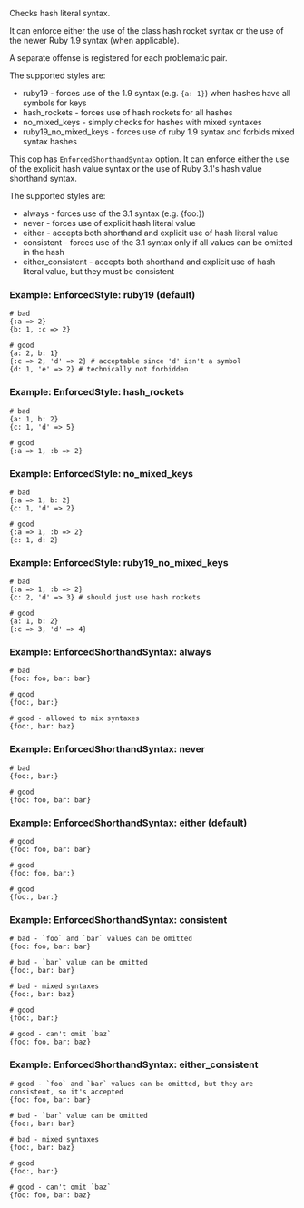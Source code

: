 Checks hash literal syntax.

It can enforce either the use of the class hash rocket syntax or
the use of the newer Ruby 1.9 syntax (when applicable).

A separate offense is registered for each problematic pair.

The supported styles are:

* ruby19 - forces use of the 1.9 syntax (e.g. `{a: 1}`) when hashes have
all symbols for keys
* hash_rockets - forces use of hash rockets for all hashes
* no_mixed_keys - simply checks for hashes with mixed syntaxes
* ruby19_no_mixed_keys - forces use of ruby 1.9 syntax and forbids mixed
syntax hashes

This cop has `EnforcedShorthandSyntax` option.
It can enforce either the use of the explicit hash value syntax or
the use of Ruby 3.1's hash value shorthand syntax.

The supported styles are:

* always - forces use of the 3.1 syntax (e.g. {foo:})
* never - forces use of explicit hash literal value
* either - accepts both shorthand and explicit use of hash literal value
* consistent - forces use of the 3.1 syntax only if all values can be omitted in the hash
* either_consistent - accepts both shorthand and explicit use of hash literal value,
                        but they must be consistent

### Example: EnforcedStyle: ruby19 (default)
    # bad
    {:a => 2}
    {b: 1, :c => 2}

    # good
    {a: 2, b: 1}
    {:c => 2, 'd' => 2} # acceptable since 'd' isn't a symbol
    {d: 1, 'e' => 2} # technically not forbidden

### Example: EnforcedStyle: hash_rockets
    # bad
    {a: 1, b: 2}
    {c: 1, 'd' => 5}

    # good
    {:a => 1, :b => 2}

### Example: EnforcedStyle: no_mixed_keys
    # bad
    {:a => 1, b: 2}
    {c: 1, 'd' => 2}

    # good
    {:a => 1, :b => 2}
    {c: 1, d: 2}

### Example: EnforcedStyle: ruby19_no_mixed_keys
    # bad
    {:a => 1, :b => 2}
    {c: 2, 'd' => 3} # should just use hash rockets

    # good
    {a: 1, b: 2}
    {:c => 3, 'd' => 4}

### Example: EnforcedShorthandSyntax: always

    # bad
    {foo: foo, bar: bar}

    # good
    {foo:, bar:}

    # good - allowed to mix syntaxes
    {foo:, bar: baz}

### Example: EnforcedShorthandSyntax: never

    # bad
    {foo:, bar:}

    # good
    {foo: foo, bar: bar}

### Example: EnforcedShorthandSyntax: either (default)

    # good
    {foo: foo, bar: bar}

    # good
    {foo: foo, bar:}

    # good
    {foo:, bar:}

### Example: EnforcedShorthandSyntax: consistent

    # bad - `foo` and `bar` values can be omitted
    {foo: foo, bar: bar}

    # bad - `bar` value can be omitted
    {foo:, bar: bar}

    # bad - mixed syntaxes
    {foo:, bar: baz}

    # good
    {foo:, bar:}

    # good - can't omit `baz`
    {foo: foo, bar: baz}

### Example: EnforcedShorthandSyntax: either_consistent

    # good - `foo` and `bar` values can be omitted, but they are consistent, so it's accepted
    {foo: foo, bar: bar}

    # bad - `bar` value can be omitted
    {foo:, bar: bar}

    # bad - mixed syntaxes
    {foo:, bar: baz}

    # good
    {foo:, bar:}

    # good - can't omit `baz`
    {foo: foo, bar: baz}